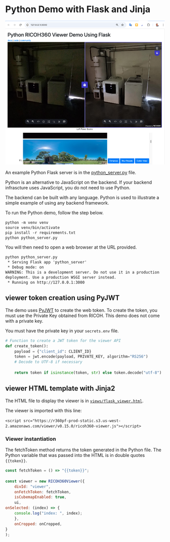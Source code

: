 # Python Demo with Flask and Jinja

![home screen](images/python/home_screen.png)

An example Python Flask server is in the [python_server.py](https://github.com/theta360developers/oppkey-ricoh-viewer-demo-basic/blob/main/python_server.py)
file.

Python is an alternative to JavaScript on the backend.  If your
backend infrascture uses JavaScript, you do not need to use Python.

The backend can be built with any language.  Python is used to
illustrate a simple example of using any backend framework.

To run the Python demo, follow the step below.

```text
python -m venv venv
source venv/bin/activate
pip install -r requirements.txt
python python_server.py
```

You will then need to open a web browser at the URL provided.

```text
python python_server.py
 * Serving Flask app 'python_server'
 * Debug mode: on
WARNING: This is a development server. Do not use it in a production deployment. Use a production WSGI server instead.
 * Running on http://127.0.0.1:3000

```

## viewer token creation using PyJWT

The demo uses [PyJWT](https://pyjwt.readthedocs.io/en/stable/) to create the web token.  To create the token, you must use the Private Key
obtained from RICOH.  This demo does not come with a private key.

You must have the private key in your  `secrets.env` file.

```python
# Function to create a JWT token for the viewer API
def create_token():
    payload = {"client_id": CLIENT_ID}
    token = jwt.encode(payload, PRIVATE_KEY, algorithm="RS256")
    # Decode to UTF-8 if necessary

    return token if isinstance(token, str) else token.decode("utf-8")
```

## viewer HTML template with Jinja2

The HTML file to display the viewer is in [`views/flask_viewer.html`](https://github.com/theta360developers/oppkey-ricoh-viewer-demo-basic/blob/main/views/flask_viewer.html).

The viewer is imported with this line:

`<script src="https://r360pf-prod-static.s3.us-west-2.amazonaws.com/viewer/v0.15.0/ricoh360-viewer.js"></script>`

### Viewer instantiation

The fetchToken method returns the token generated in the Python
file. The Python variable that was passed into the HTML is in
double quotes `{{token}}`.

```javascript
const fetchToken = () => "{{token}}";

const viewer = new RICOH360Viewer({
    divId: "viewer",
    onFetchToken: fetchToken,
    isCubemapEnabled: true,
    ui,
onSelected: (index) => {
    console.log("index: ", index);
    },
    onCropped: onCropped,
}
);
```
